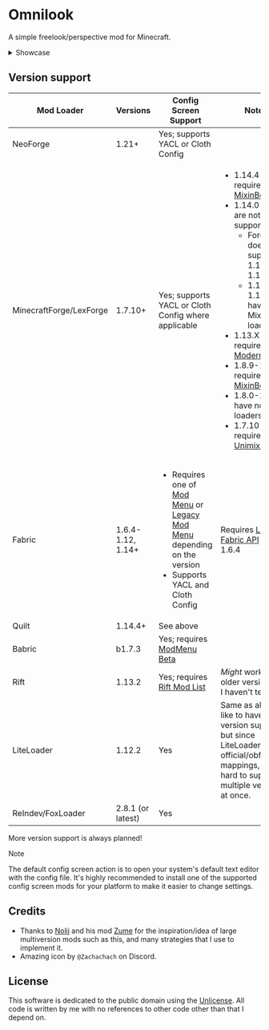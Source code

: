# Omnilook

A simple freelook/perspective mod for Minecraft.

<details>
<summary>Showcase</summary>

https://github.com/user-attachments/assets/cb2b3255-b664-4bfd-8992-07aef30071f3
</details>

## Version support

| Mod Loader              | Versions          | Config Screen Support                                                                                                                                                                                                               | Notes                                                                                                                                                                                                                                                                                                                                                                                                                                                                                                                                                                        |
|-------------------------|-------------------|-------------------------------------------------------------------------------------------------------------------------------------------------------------------------------------------------------------------------------------|------------------------------------------------------------------------------------------------------------------------------------------------------------------------------------------------------------------------------------------------------------------------------------------------------------------------------------------------------------------------------------------------------------------------------------------------------------------------------------------------------------------------------------------------------------------------------|
| NeoForge                | 1.21+             | Yes; supports YACL or Cloth Config                                                                                                                                                                                                  |                                                                                                                                                                                                                                                                                                                                                                                                                                                                                                                                                                              |
| MinecraftForge/LexForge | 1.7.10+           | Yes; supports YACL or Cloth Config where applicable                                                                                                                                                                                 | <ul><li>1.14.4-1.15.1 require <a href="https://modrinth.com/mod/mixinbootstrap">MixinBootstrap</a></li><li>1.14.0-1.14.3 are not supported<ul><li>Forge doesn't support 1.14.0 & 1.14.1</li><li>1.14.2 & 1.14.3 have no Mixin loaders</li></ul></li><li>1.13.X requires <a href="https://modrinth.com/mod/modernmixins">Modern Mixins</a></li><li>1.8.9-1.12.2 require <a href="https://modrinth.com/mod/mixinbooter">MixinBooter</a></li><li>1.8.0-1.8.8 have no Mixin loaders</li><li>1.7.10 requires <a href="https://modrinth.com/mod/unimixins">Unimixins</a></li></ul> |
| Fabric                  | 1.6.4-1.12, 1.14+ | <ul><li>Requires one of <a href="https://modrinth.com/mod/modmenu">Mod Menu</a> or <a href="https://modrinth.com/mod/legacy-mod-menu">Legacy Mod Menu</a> depending on the version</li><li>Supports YACL and Cloth Config</li></ul> | Requires <a href="https://modrinth.com/mod/legacy-fabric-api">Legacy Fabric API</a> on 1.6.4                                                                                                                                                                                                                                                                                                                                                                                                                                                                                 |
| Quilt                   | 1.14.4+           | See above                                                                                                                                                                                                                           |                                                                                                                                                                                                                                                                                                                                                                                                                                                                                                                                                                              |
| Babric                  | b1.7.3            | Yes; requires <a href="https://modrinth.com/mod/modmenu-beta">ModMenu Beta</a>                                                                                                                                                      |                                                                                                                                                                                                                                                                                                                                                                                                                                                                                                                                                                              |
| Rift                    | 1.13.2            | Yes; requires <a href="https://modrinth.com/mod/rift-mod-list">Rift Mod List</a>                                                                                                                                                    | *Might* work on older versions but I haven't tested                                                                                                                                                                                                                                                                                                                                                                                                                                                                                                                          |
| LiteLoader              | 1.12.2            | Yes                                                                                                                                                                                                                                 | Same as above. I'd like to have more version support but since LiteLoader uses official/obfuscated mappings, it's hard to support multiple versions at once.                                                                                                                                                                                                                                                                                                                                                                                                                 |
| ReIndev/FoxLoader       | 2.8.1 (or latest) | Yes                                                                                                                                                                                                                                 |                                                                                                                                                                                                                                                                                                                                                                                                                                                                                                                                                                              |

More version support is always planned!

> [!NOTE]
> The default config screen action is to open your system's default text editor with the config file.
> It's highly recommended to install one of the supported config screen mods for your platform 
> to make it easier to change settings.

## Credits
- Thanks to [Nolij](https://github.com/Nolij) and his mod [Zume](https://github.com/Nolij/Zume)
for the inspiration/idea of large multiversion mods such as this, and many strategies that I use to implement it.
- Amazing icon by `@Zachachach` on Discord.


## License
This software is dedicated to the public domain using the [Unlicense](LICENSE). All code is written by me with no references to other code other than that I depend on.
